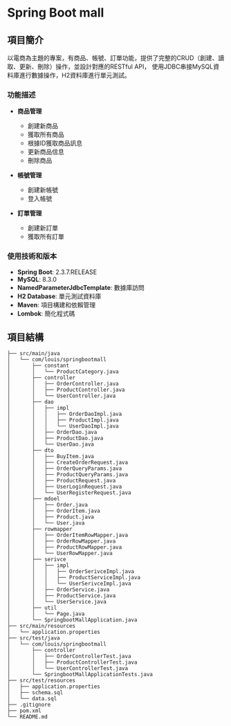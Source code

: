   # Spring Boot mall

## 項目簡介

以電商為主題的專案，有商品、帳號、訂單功能，提供了完整的CRUD（創建、讀取、更新、刪除）操作，並設計對應的RESTful API，
使用JDBC串接MySQL資料庫進行數據操作，H2資料庫進行單元測試。

### 功能描述

- **商品管理**
  - 創建新商品
  - 獲取所有商品
  - 根據ID獲取商品訊息
  - 更新商品信息
  - 刪除商品

- **帳號管理**
  - 創建新帳號
  - 登入帳號

- **訂單管理**
  - 創建新訂單
  - 獲取所有訂單

### 使用技術和版本

- **Spring Boot**: 2.3.7.RELEASE
- **MySQL**: 8.3.0
- **NamedParameterJdbcTemplate**: 數據庫訪問
- **H2 Database**: 單元測試資料庫
- **Maven**: 項目構建和依賴管理
- **Lombok**: 簡化程式碼

## 項目結構

```plaintext
├── src/main/java
│   └── com/louis/springbootmall
│       ├── constant
│       │   └── ProductCategory.java
│       ├── controller
│       │   ├── OrderController.java
│       │   ├── ProductController.java
│       │   └── UserController.java
│       ├── dao
│       │   ├── impl
│       │   │   ├── OrderDaoImpl.java
│       │   │   ├── ProductImpl.java
│       │   │   └── UserDaoImpl.java
│       │   ├── OrderDao.java
│       │   ├── ProductDao.java
│       │   └── UserDao.java
│       ├── dto
│       │   ├── BuyItem.java
│       │   ├── CreateOrderRequest.java
│       │   ├── OrderQueryParams.java
│       │   ├── ProductQueryParams.java
│       │   ├── ProductRequest.java
│       │   ├── UserLoginRequest.java
│       │   └── UserRegisterRequest.java
│       ├── mdoel
│       │   ├── Order.java
│       │   ├── OrderItem.java
│       │   ├── Product.java
│       │   └── User.java
│       ├── rowmapper
│       │   ├── OrderItemRowMapper.java
│       │   ├── OrderRowMapper.java
│       │   ├── ProductRowMapper.java
│       │   └── UserRowMapper.java
│       ├── serivce
│       │   ├── impl
│       │   │   ├── OrderSerivceImpl.java
│       │   │   ├── ProductServiceImpl.java
│       │   │   └── UserSerivceImpl.java
│       │   ├── OrderService.java
│       │   ├── ProductService.java
│       │   └── UserService.java
│       ├── util
│       │   └── Page.java
│       └── SpringbootMallApplication.java
├── src/main/resources
│   └── application.properties
├── src/test/java
│   └── com/louis/springbootmall
│       ├── controller
│       │   ├── OrderControllerTest.java
│       │   ├── ProductControllerTest.java
│       │   └── UserControllerTest.java
│       └── SpringbootMallApplicationTests.java
├── src/test/resources
│   ├── application.properties
│   ├── schema.sql
│   └── data.sql
├── .gitignore
├── pom.xml
└── README.md
